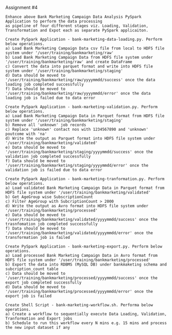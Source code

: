 Assignment #4

	Enhance above Bank Marketing Campaign Data Analysis PySpark Application to perform the data processing
	as pipeline of four different stages viz. Loading, Validation, Transformation and Expot each as separate PySpark applicaiton.

	Create PySpark Application - bank-marketing-data-loading.py. Perform below operations.
	a) Load Bank Marketing Campaign Data csv file from local to HDFS file system under '/user/training/bankmarketing/raw'
	b) Load Bank Marketing Campaign Data from HDFS file system under '/user/training/bankmarketing/raw' and create DataFrame
	c) Convert the data into parquet format and write into HDFS file system under '/user/training/bankmarketing/staging'
	d) Data should be moved to '/user/training/bankmarketing/raw/yyyymmdd/success' once the data loading job completed successfully
	f) Data should be moved to '/user/training/bankmarketing/raw/yyyymmdd/error' once the data loading job is failed due to data error
	
	Create PySpark Application - bank-marketing-validation.py. Perform below operations.
	a) Load Bank Marketing Campaign Data in Parquet format from HDFS file system under '/user/training/bankmarketing/staging'
	b) Remove all 'unknown' job records 
	c) Replace 'unknown' contact nos with 1234567890 and 'unknown' poutcome with 'na'
	d) Write the output as Parquet format into HDFS file system under '/user/training/bankmarketing/validated'
	e) Data should be moved to '/user/training/bankmarketing/staging/yyyymmdd/success' once the validation job completed successfully
	f) Data should be moved to '/user/training/bankmarketing/staging/yyyymmdd/error' once the validation job is failed due to data error

	Create PySpark Application - bank-marketing-tranformation.py. Perform below operations.
	a) Load validated Bank Marketing Campaign Data in Parquet format from HDFS file system under '/user/training/bankmarketing/validated'
	b) Get AgeGroup wise SubscriptionCount
	c) Filter AgeGroup with SubcriptionCount > 2000 
	d) Write the output as Avro format into HDFS file system under '/user/training/bankmarketing/processed'
	e) Data should be moved to '/user/training/bankmarketing/validated/yyyymmdd/success' once the trasnfomation job completed successfully
	f) Data should be moved to '/user/training/bankmarketing/validated/yyyymmdd/error' once the transformation job is failed
	
	Create PySpark Application - bank-marketing-export.py. Perform below operations.
	a) Load processed Bank Marketing Campaign Data in Avro format from HDFS file system under '/user/training/bankmarketing/processed'
	b) Export the data into RDBMS (MySQL DB) under bankmaketing schema and subcription_count table
	c) Data should be moved to '/user/training/bankmarketing/processed/yyyymmdd/success' once the export job completed successfully
	d) Data should be moved to '/user/training/bankmarketing/processed/yyyymmdd/error' once the export job is failed

	Create Shell Script - bank-marketing-workflow.sh. Performa below operations.
	a) Create a workflow to sequentially execute Data Loading, Validation, Tranformation and Export jobs
	b) Schedule to run this workflow every N mins e.g. 15 mins and process the new input dataset if any

